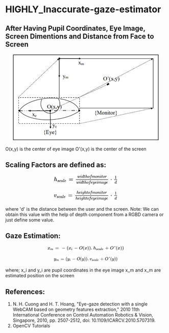 # HIGHLY_Inaccurate-gaze-estimator

## After Having Pupil Coordinates, Eye Image, Screen Dimentions and Distance from Face to Screen
<p align="center">
  <img width="460" src="img/Capture.PNG">
</p>

O(x,y) is the center of eye image
O'(x,y) is the center of the screen

## Scaling Factors are defined as:
<p align="center">
  <img width="200" src="img/unnamed (2).png">
</p>

<p align="center">
  <img width="200" src="img/APP_SCRIPT_DOCS_IMAGE.png">
</p>

where 'd' is the distance between the user and the screen.
Note: We can obtain this value with the help of depth component from a RGBD camera or just define some value. 

## Gaze Estimation:
<p align="center">
  <img width="240" src="img/unnamed (1).png">
</p>

<p align="center">
  <img width="200" src="img/APP_SCRIPT_DOCS_IMAGE (1).png">
</p>

where;
x_i and y_i are pupil coordinates in the eye image
x_m and x_m are estimated position on the screen


## References:
1. N. H. Cuong and H. T. Hoang, "Eye-gaze detection with a single WebCAM based on geometry features extraction," 2010 11th International Conference on Control Automation Robotics & Vision, Singapore, 2010, pp. 2507-2512, doi: 10.1109/ICARCV.2010.5707319.
2. OpenCV Tutorials

